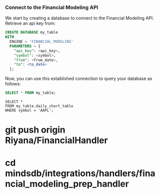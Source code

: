 ### Connect to the Financial Modeling API
We start by creating a database to connect to the Financial Modeling API. 
Retrieve an api key from: 

~~~~sql
CREATE DATABASE my_table
WITH
  ENGINE = 'FINANCIAL_MODELING'
  PARAMETERS = {
    "api_key": <api_key>,
    "symbol": <symbol>,
    "from": <from_date>,
    "to": <to_date>
  };
~~~~

Now, you can use this established connection to query your database as follows:
~~~~sql
SELECT * FROM my_table;
~~~~

```
SELECT *
FROM my_table.daily_chart_table
WHERE symbol = 'AAPL';
```

# git push origin Riyana/FinancialHandler
# cd mindsdb/integrations/handlers/financial_modeling_prep_handler
